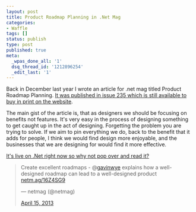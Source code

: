 ```yaml
---
layout: post
title: Product Roadmap Planning in .Net Mag
categories:
- Waffle
tags: []
status: publish
type: post
published: true
meta:
  _wpas_done_all: '1'
  dsq_thread_id: '1212896254'
  _edit_last: '1'
---
```

<p>Back in December last year I wrote an article for .net mag titled Product Roadmap Planning. <a href="http://www.netmagazine.com/shop/magazines/december-2012-235">It was published in issue 235 which is still available to buy in print on the website</a>.</p>

<p>The main gist of the article is, that as designers we should be focusing on benefits not features. It's very easy in the process of designing something to get caught up in the act of designing. Forgetting the problem you are trying to solve. If we aim to pin everything we do, back to the benefit that it adds for people, I think we would find design more enjoyable, and the businesses that we are designing for would find it more effective.</p>

<p><a href=\"http://t.co/UiDL9ivElq\">It's live on .Net right now so why not pop over and read it?</a></p>

<blockquote class="twitter-tweet">
  <p>Create excellent roadmaps - @<a href=\\"https://twitter.com/gavinwye\\">gavinwye</a> explains how a well-designed roadmap can lead to a well-designed product <a href=\\"http://t.co/UiDL9ivElq\\" title=\\"http://netm.ag/16Z4SG9\\">netm.ag/16Z4SG9</a></p>

 — netmag (@netmag) 
  
  <a href="https://twitter.com/netmag/status/323741593666482176">April 15, 2013</a>
</blockquote>
